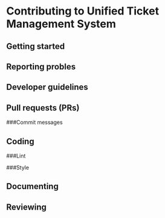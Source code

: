 Contributing to Unified Ticket Management System
===============================================

Getting started
---------------

Reporting probles
----------------

Developer guidelines
-------------------

Pull requests (PRs)
------------------

###Commit messages


Coding
------

###Lint

###Style


Documenting
----------

Reviewing
---------
